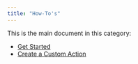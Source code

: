 ```yaml
---
title: "How-To's"
---
```


This is the main document in this category:

* [Get Started](getting-started)
* [Create a Custom Action](create-custom-action)



